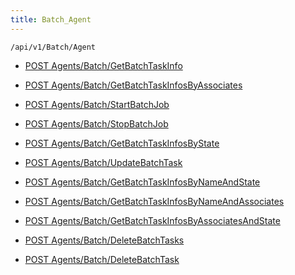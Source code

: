 ```yaml
---
title: Batch_Agent
---
```


```http
/api/v1/Batch/Agent
```

* [POST Agents/Batch/GetBatchTaskInfo](v1BatchAgent_GetBatchTaskInfo.md)

* [POST Agents/Batch/GetBatchTaskInfosByAssociates](v1BatchAgent_GetBatchTaskInfosByAssociates.md)

* [POST Agents/Batch/StartBatchJob](v1BatchAgent_StartBatchJob.md)

* [POST Agents/Batch/StopBatchJob](v1BatchAgent_StopBatchJob.md)

* [POST Agents/Batch/GetBatchTaskInfosByState](v1BatchAgent_GetBatchTaskInfosByState.md)

* [POST Agents/Batch/UpdateBatchTask](v1BatchAgent_UpdateBatchTask.md)

* [POST Agents/Batch/GetBatchTaskInfosByNameAndState](v1BatchAgent_GetBatchTaskInfosByNameAndState.md)

* [POST Agents/Batch/GetBatchTaskInfosByNameAndAssociates](v1BatchAgent_GetBatchTaskInfosByNameAndAssociates.md)

* [POST Agents/Batch/GetBatchTaskInfosByAssociatesAndState](v1BatchAgent_GetBatchTaskInfosByAssociatesAndState.md)

* [POST Agents/Batch/DeleteBatchTasks](v1BatchAgent_DeleteBatchTasks.md)

* [POST Agents/Batch/DeleteBatchTask](v1BatchAgent_DeleteBatchTask.md)
